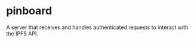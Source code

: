 # pinboard
A server that receives and handles authenticated requests to interact with the IPFS API.
